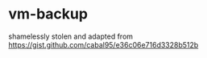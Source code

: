 # vm-backup
shamelessly stolen and adapted from
https://gist.github.com/cabal95/e36c06e716d3328b512b


